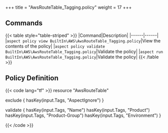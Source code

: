 +++
title = "AwsRouteTable_Tagging.policy"
weight = 17
+++

## Commands

{{< table style="table-striped" >}}
|Command|Description|
|------|------|
|`aspect policy view BuiltIn\AWS\AwsRouteTable_Tagging.policy`|View the contents of the policy|
|`aspect policy validate BuiltIn\AWS\AwsRouteTable_Tagging.policy`|Validate the policy|
|`aspect run BuiltIn\AWS\AwsRouteTable_Tagging.policy`|Validate the policy|
{{< /table >}}

## Policy Definition
{{< code lang="tf" >}}
resource "AwsRouteTable"

exclude {
    hasKey(input.Tags, "AspectIgnore")
}

validate {
    hasKey(input.Tags, "Name")
    hasKey(input.Tags, "Product")
    hasKey(input.Tags, "Product-Group")
    hasKey(input.Tags, "Environment")
}

{{< /code >}}

